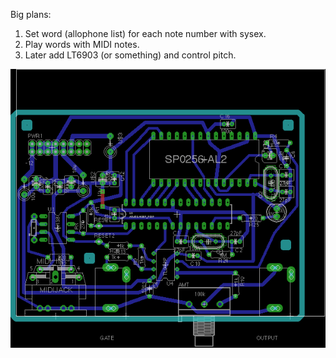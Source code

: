 Big plans:

1. Set word (allophone list) for each note number with sysex.
2. Play words with MIDI notes.
3. Later add LT6903 (or something) and control pitch.

![midi sp0256-al2 layout](atmega_midi_sp0256-al2.png)